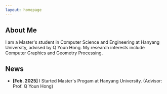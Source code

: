 ```yaml
---
layout: homepage
---
```


## About Me

I am a Master's student in Computer Science and Engineering at Hanyang University, advised by Q Youn Hong. My research interests include Computer Graphics and Geometry Processing.

## News

- **[Feb. 2025]** I Started Master's Progam at Hanyang University. (Advisor: Prof. Q Youn Hong)

<!-- {% include_relative _includes/publications.md %} -->

<!-- {% include_relative _includes/services.md %} -->

